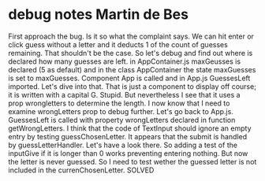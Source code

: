 # debug notes Martin de Bes

First approach the bug. Is it so what the complaint says.
We can hit enter or click guess without a letter and it deducts 1 of the count of guesses remaining. That shouldn't be the case.
So let's debug and find out where is declared how many guesses are left.
in AppContainer.js maxGeusses is declared (5 as default)
and in the class AppContainer the state maxGuesses is set to maxGuesses.
Component App is called and in App.js GuessesLeft imported. Let's dive into that.
That is just a component to display off course; it is written with a capital G. Stupid.
But nevertheless I see that it uses a prop wrongletters to determine the length. I now know that I need to examine wrongLetters prop to debug further. Let's go back to App.js.
GuessesLeft is called with property wrongLetters declared in function getWrongLetters.
I think that the code of TextInput should ignore an empty entry by testing guessChosenLetter.
It appears that the submit is handled by guessLetterHandler. Let's have a look there.
So adding a test of the inputGive if it is longer than 0 works preventing entering nothing. But now the letter is never guessed.
So I need to test wether the guessed letter is not included in the currenChosenLetter.
SOLVED
